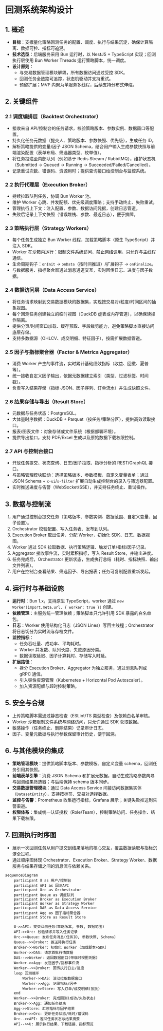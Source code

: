 # 回测系统架构设计

## 1. 概述
- **目标**：支撑量化策略回测任务的配置、调度、执行与结果沉淀，确保计算隔离、数据可控、指标可追溯。
- **技术选型**：后端服务采用 Bun 运行时，以 NestJS + TypeScript 实现；回测执行层使用 Bun Worker Threads 运行策略脚本，统一调度。
- **设计原则**：
  - 与交易数据管理模块解耦，所有数据访问通过受控 SDK。
  - 回测任务全链路可追踪，状态机驱动并支持重试。
  - 预留扩展；MVP 内聚为单服务多线程，后续支持分布式伸缩。

## 2. 关键组件

### 2.1 调度编排层（Backtest Orchestrator）
- 接收来自 API/控制台的任务请求，校验策略版本、参数实例、数据窗口等配置。
- 持久化任务元数据（提交人、策略版本、参数快照、优先级），生成任务 ID。
- 解析策略提供的变量/因子 JSON Schema，结合用户输入生成参数快照与前端渲染配置（表单布局、筛选器类型、枚举值）。
- 将任务投递至内部队列（例如基于 Redis Stream / RabbitMQ），维护状态机（Submitted → Queued → Running → Succeeded/Failed/Cancelled）。
- 记录重试次数、错误码、资源用时；提供查询接口给控制台与监控系统。

### 2.2 执行代理层（Execution Broker）
- 持续拉取队列任务，协调 Bun Worker 池。
- 维护 Worker 心跳、并发配额、优先级调度策略；支持手动终止、失败重试。
- 管理执行上下文：注入配置、参数、数据访问凭据，创建日志管道。
- 失败后记录上下文快照（错误堆栈、参数、最近日志），便于排障。

### 2.3 策略执行层（Strategy Workers）
- 每个任务生成独立 Bun Worker 线程，加载策略脚本（原生 TypeScript）并注入 SDK。
- Worker 在沙箱内运行：限制文件系统访问、禁止网络调用，只允许与主线程通信。
- 生命周期钩子：`onInit` → `onData`（按时间推进）/扩展钩子 → `onFinalize`。
- 与数据服务、指标聚合器通过消息通道交互，实时回传日志、进度与因子数据。

### 2.4 数据访问层（Data Access Service）
- 将任务请求映射到交易数据模块的数据集，实现按交易对/粒度/时间区间的抽象视图。
- 每个回测任务创建独立的临时视图（DuckDB 虚表或内存管道），以确保读操作隔离。
- 提供分页/时间窗口加载、缓存预取、字段裁剪能力，避免策略脚本直接访问底层存储。
- 支持多数据源（OHLCV、成交明细、特征因子），按需扩展数据管道。

### 2.5 因子与指标聚合器（Factor & Metrics Aggregator）
- 消费 Worker 产生的事件流，实时累计基础绩效指标（收益、回撤、夏普等）。
- 统一接收自定义因子输出，依据元数据建立索引（类型、过滤标签、时间戳）。
- 负责写入结果存储（指标 JSON、因子序列、订单流水）并生成快照文件。

### 2.6 结果存储与导出（Result Store）
- 元数据与任务状态：PostgreSQL。
- 大体量时序数据：DuckDB + Parquet（按任务/策略分区），提供高效读取接口。
- 报表/图表文件：对象存储或文件系统（根据部署环境）。
- 提供导出接口，支持 PDF/Excel 生成以及原始数据下载权限控制。

### 2.7 API 与控制台接口
- 开放任务提交、状态查询、日志/因子拉取、指标分析的 REST/GraphQL 接口。
- 与策略管理模块联动：选择策略版本、参数模板、自定义变量表单；通过 JSON Schema + `x-ui`/`x-filter` 扩展自动生成控制台的录入与筛选器配置。
- 实时推送进度与告警（WebSocket/SSE），并支持任务终止、重试操作。

## 3. 数据与控制流
1. 用户通过控制台提交任务（策略版本、参数实例、数据范围、自定义变量、因子设置）。
2. Orchestrator 校验配置、写入任务表、发布到队列。
3. Execution Broker 取出任务、分配 Worker，初始化 SDK、日志、数据视图。
4. Worker 通过 SDK 拉取数据、执行策略逻辑、触发订单/指标/因子记录。
5. Aggregator 接收事件流，实时累积指标，写入 Result Store，并输出进度。
6. 任务完成后，Orchestrator 更新状态，生成执行总结（耗时、指标快照、输出文件列表）。
7. 用户在控制台查看结果、筛选因子、导出报表；任务可复制配置重新发起。

## 4. 运行时与基础设施
- **运行时**：Bun 1.x，支持原生 TypeScript，worker 通过 `new Worker(import.meta.url, { worker: true })` 创建。
- **依赖管理**：主服务统一管理依赖；策略脚本只允许引用 SDK 暴露的白名单包。
- **日志**：Worker 使用结构化日志（JSON Lines）写回主线程；Orchestrator 将日志切分为实时流与存档文件。
- **监控指标**：
  - 任务吞吐量、成功率、平均耗时。
  - Worker 并发数、队列长度、失败原因分类。
  - 数据读取延迟、因子计算耗时、存储写入时延。
- **扩展路径**：
  - 拆分 Execution Broker、Aggregator 为独立服务，通过消息队列或 gRPC 通信。
  - 引入弹性资源管理（Kubernetes + Horizontal Pod Autoscaler）。
  - 加入资源配额与超时控制策略。

## 5. 安全与合规
- 上传策略脚本需通过静态检查（ESLint/TS 类型检查）及依赖白名单审核。
- Worker 沙箱限制文件系统与网络访问，只允许通过 SDK 获取数据。
- 敏感操作（任务终止、删除结果）记录审计日志。
- 因子、变量元数据与执行参数保留审计历史，便于回溯。

## 6. 与其他模块的集成
- **策略管理模块**：提供策略脚本版本、参数模板、自定义变量 schema，回测任务引用其快照。
- **前端表单引擎**：消费 JSON Schema 和扩展元数据，自动生成策略参数向导与回测结果筛选器；与后端保持 schema 版本同步。
- **交易数据管理模块**：通过 Data Access Service 间接访问数据集实体（`DatasetEntity`），支持按标签、交易对选择数据。
- **监控与告警**：Prometheus 收集运行指标，Grafana 展示；关键失败推送到告警渠道。
- **权限体系**：集成统一认证授权（Role/Team），控制策略访问、任务操作、结果下载权限。

## 7. 回测执行时序图
- 展示一次回测任务从用户提交到结果落地的核心交互，覆盖数据读取与指标沉淀全过程。
- 通过顺序图体现 Orchestrator、Execution Broker、Strategy Worker、数据服务与结果存储之间的消息流与依赖关系。

```mermaid
sequenceDiagram
    participant U as 用户/控制台
    participant API as 回测API
    participant Orc as Orchestrator
    participant Queue as 调度队列
    participant Broker as Execution Broker
    participant Worker as Strategy Worker
    participant DAS as Data Access Service
    participant Agg as 因子指标聚合器
    participant Store as Result Store

    U->>API: 提交回测任务(策略版本, 参数, 数据范围)
    API->>Orc: 校验请求并写入任务记录
    Orc->>Queue: 发布任务消息(任务ID, 参数快照, Schema)
    Queue-->>Broker: 推送待执行任务
    Broker->>Worker: 初始化 Worker (加载脚本+SDK)
    Worker->>DAS: 请求首批行情数据
    DAS-->>Worker: 返回数据窗口(带临时视图凭据)
    Worker->>Agg: 发送因子/指标事件流
    Worker-->>Broker: 回传执行日志/进度
    loop 回测循环
        Worker->>DAS: 滚动拉取数据窗口
        Worker->>Agg: 记录指标/因子
        Worker->>Store: 写入订单/成交明细(按批)
    end
    Worker-->>Broker: 完成回测(成功/失败状态)
    Broker->>Agg: 通知任务结束
    Agg->>Store: 汇总指标与因子结果
    Broker->>Orc: 更新任务状态/耗时/错误码
    Orc-->>API: 返回任务状态与结果摘要
    API-->>U: 展示执行结果、下载链接、指标预览
```
